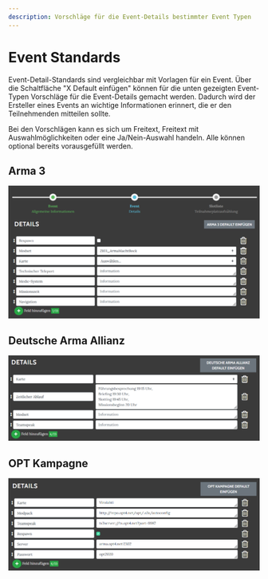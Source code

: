```yaml
---
description: Vorschläge für die Event-Details bestimmter Event Typen
---
```


# Event Standards

Event-Detail-Standards sind vergleichbar mit Vorlagen für ein Event. Über die Schaltfläche "X Default einfügen" können für die unten gezeigten Event-Typen Vorschläge für die Event-Details gemacht werden. Dadurch wird der Ersteller eines Events an wichtige Informationen erinnert, die er den Teilnehmenden mitteilen sollte.

Bei den Vorschlägen kann es sich um Freitext, Freitext mit Auswahlmöglichkeiten oder eine Ja/Nein-Auswahl handeln. Alle können optional bereits vorausgefüllt werden.

## Arma 3

<div align="center">

<img src="../../.gitbook/assets/Slotbot-Default-Arma3.png" alt="Zur Verfügung gestellt von Arma macht Bock">

</div>

## Deutsche Arma Allianz

![Zur Verfügung gestellt von Deutsche Arma Allianz](../../.gitbook/assets/Slotbot-Default-DAA.png)

## OPT Kampagne

![Zur Verfügung gestellt von Operation Pandora Trigger](../../.gitbook/assets/Slotbot-Default-OPT.png)

